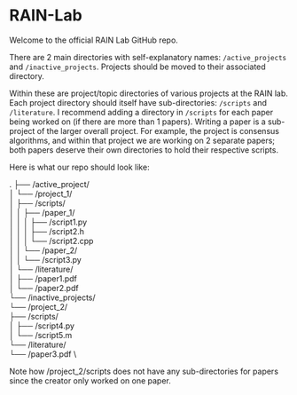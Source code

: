 # RAIN-Lab

Welcome to the official RAIN Lab GitHub repo. 

There are 2 main directories with self-explanatory names: `/active_projects` and `/inactive_projects`. Projects should be moved to their associated directory.

Within these are project/topic directories of various projects at the RAIN lab. Each project directory should itself have sub-directories: `/scripts` and `/literature`. I recommend adding a directory in `/scripts` for each paper being worked on (if there are more than 1 papers). Writing a paper is a sub-project of the larger overall project. For example, the project is consensus algorithms, and within that project we are working on 2 separate papers; both papers deserve their own directories to hold their respective scripts.

Here is what our repo should look like:

.
├── /active_project/ \
│   └── /project_1/ \
│       ├── /scripts/ \
│       │   ├── /paper_1/ \
│       │   │   ├── /script1.py \
│       │   │   ├── /script2.h \
│       │   │   └── /script2.cpp \
│       │   └── /paper_2/ \
│       │       └── /script3.py \
│       └── /literature/ \
│           ├── /paper1.pdf \
│           └── /paper2.pdf \
└── /inactive_projects/ \
    └── /project_2/ \
        ├── /scripts/ \
        │   ├── /script4.py \
        │   └── /script5.m \
        └── /literature/ \
            └── /paper3.pdf \

Note how /project_2/scripts does not have any sub-directories for papers since the creator only worked on one paper. 
